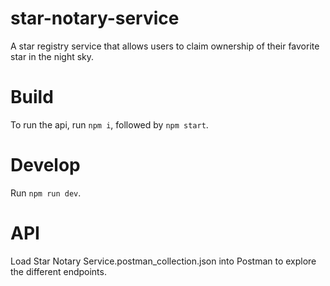 # star-notary-service
A star registry service that allows users to claim ownership of their favorite star in the night sky.

# Build
To run the api, run `npm i`, followed by `npm start`.

# Develop
Run `npm run dev`.

# API
Load Star Notary Service.postman_collection.json into Postman to explore the different endpoints.


